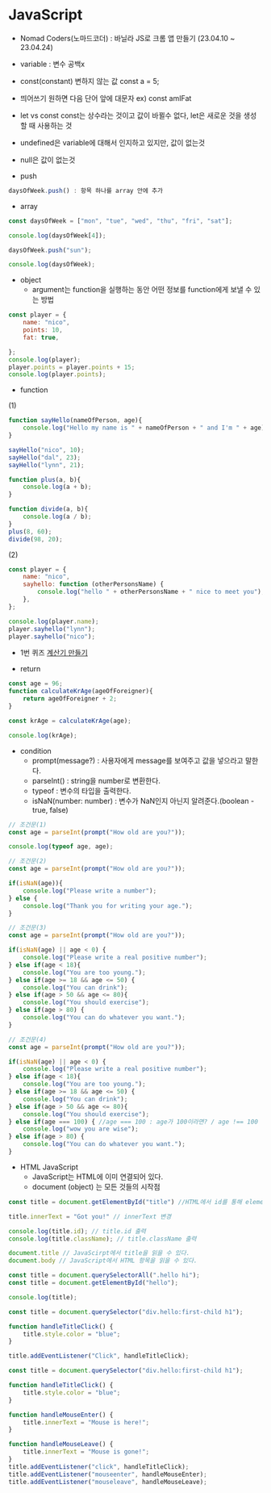 # JavaScript

- Nomad Coders(노마드코더) : 바닐라 JS로 크롬 앱 만들기 (23.04.10 ~ 23.04.24)


* variable : 변수 공백x

* const(constant) 변하지 않는 값
    const a = 5;

* 띄어쓰기 원하면 다음 단어 앞에 대문자 ex) const amIFat
* let vs const 
    const는 상수라는 것이고 값이 바뀔수 없다, let은 새로운 것을 생성할 때 사용하는 것
* undefined은 variable에 대해서 인지하고 있지만, 값이 없는것
* null은 값이 없는것

* push
```JavaScript
daysOfWeek.push() : 항목 하나를 array 안에 추가 
```
* array

``` JavaScript
const daysOfWeek = ["mon", "tue", "wed", "thu", "fri", "sat"];

console.log(daysOfWeek[4]);

daysOfWeek.push("sun");

console.log(daysOfWeek);
```

* object
    * argument는 function을 실행하는 동안 어떤 정보를 function에게 보낼 수 있는 방법

``` JavaScript
const player = {
    name: "nico",
    points: 10,
    fat: true,

};
console.log(player);
player.points = player.points + 15;
console.log(player.points);
```
* function

(1)

``` JavaScript
function sayHello(nameOfPerson, age){
    console.log("Hello my name is " + nameOfPerson + " and I'm " + age);
}

sayHello("nico", 10);
sayHello("dal", 23);
sayHello("lynn", 21);

function plus(a, b){
    console.log(a + b);
}

function divide(a, b){
    console.log(a / b);
}
plus(8, 60);
divide(98, 20);
```

(2)

``` JavaScript
const player = {
    name: "nico",
    sayhello: function (otherPersonsName) {
        console.log("hello " + otherPersonsName + " nice to meet you");
    },
};

console.log(player.name);
player.sayhello("lynn");
player.sayhello("nico");
```

* 1번 퀴즈
[계산기 만들기](1Quiz.js/)

* return

```JavaScript
const age = 96;
function calculateKrAge(ageOfForeigner){
    return ageOfForeigner + 2; 
}

const krAge = calculateKrAge(age);

console.log(krAge);
```

* condition
    * prompt(message?) : 사용자에게 message를 보여주고 값을 넣으라고 말한다.
    * parseInt() : string을 number로 변환한다.
    * typeof : 변수의 타입을 출력한다. 
    * isNaN(number: number) : 변수가 NaN인지 아닌지 알려준다.(boolean - true, false)

```javascript
// 조건문(1)
const age = parseInt(prompt("How old are you?"));

console.log(typeof age, age);
```

```javascript
// 조건문(2)
const age = parseInt(prompt("How old are you?"));

if(isNaN(age)){
    console.log("Please write a number");
} else {
    console.log("Thank you for writing your age.");
}
```

```javascript
// 조건문(3)
const age = parseInt(prompt("How old are you?"));

if(isNaN(age) || age < 0) {
    console.log("Please write a real positive number");
} else if(age < 18){
    console.log("You are too young.");
} else if(age >= 18 && age <= 50) {
    console.log("You can drink");
} else if(age > 50 && age <= 80){
    console.log("You should exercise");
} else if(age > 80) {
    console.log("You can do whatever you want.");
}
```

```javascript
// 조건문(4)
const age = parseInt(prompt("How old are you?"));

if(isNaN(age) || age < 0) {
    console.log("Please write a real positive number");
} else if(age < 18){
    console.log("You are too young.");
} else if(age >= 18 && age <= 50) {
    console.log("You can drink");
} else if(age > 50 && age <= 80){
    console.log("You should exercise");
} else if(age === 100) { //age === 100 : age가 100이라면? / age !== 100 : age가 100이 아니라면?
    console.log("wow you are wise");
} else if(age > 80) {
    console.log("You can do whatever you want.");
}
```

* HTML JavaScript
    * JavaScript는 HTML에 이미 연결되어 있다.
    * document (object) 는 모든 것들의 시작점
    
```javascript
const title = document.getElementById("title") //HTML에서 id를 통해 element를 찾아준다.

title.innerText = "Got you!" // innerText 변경

console.log(title.id); // title.id 출력
console.log(title.className); // title.className 출력

document.title // JavaScirpt에서 title을 읽을 수 있다.
document.body // JavaScript에서 HTML 항목을 읽을 수 있다.
```

```javascript
const title = document.querySelectorAll(".hello hi");
const title = document.getElementById("hello");

console.log(title);
```

```javascript
const title = document.querySelector("div.hello:first-child h1");

function handleTitleClick() {
    title.style.color = "blue";
}

title.addEventListener("Click", handleTitleClick);
```

```javascript
const title = document.querySelector("div.hello:first-child h1");

function handleTitleClick() {
    title.style.color = "blue";
}

function handleMouseEnter() {
    title.innerText = "Mouse is here!";
}

function handleMouseLeave() {
    title.innerText = "Mouse is gone!";
}
title.addEventListener("click", handleTitleClick);
title.addEventListener("mouseenter", handleMouseEnter);
title.addEventListener("mouseleave", handleMouseLeave);

```